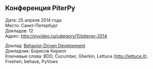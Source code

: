 ## Конференция PiterPy
Дата: 25 апреля 2014 года  
Место: Санкт-Петербург  
Докладов: 12  
Адрес: http://pyvideo.ru/category/11/piterpy-2014  


Доклад: [Behavior-Driven Development](http://www.youtube.com/watch?v=tYx82_cKLEk)  
Докладчик: Борисов Кирилл  
Ключевые слова: BDD, Cucumber, Gherkin, Lettuce (http://lettuce.it), Freshen, behave, PyVows  
